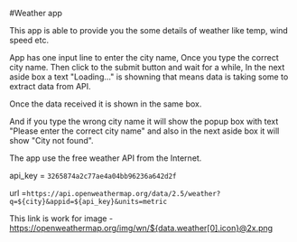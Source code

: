 #Weather app

This app is able to provide you the some details of weather like temp, wind speed etc.

App has one input line to enter the city name, Once you type the correct city name.
Then click to the submit button and wait for a while, In the next aside box a text "Loading..." is showning that means data is taking some to extract data from API.

Once the data received it is shown in the same box. 

And if you type the wrong city name it will show the popup box with text "Please enter the correct city name" and also in the next aside box it will show "City not found".

The app use the free weather API from the Internet.

api_key = `3265874a2c77ae4a04bb96236a642d2f`

url =`https://api.openweathermap.org/data/2.5/weather?q=${city}&appid=${api_key}&units=metric`

This link is work for image - https://openweathermap.org/img/wn/${data.weather[0].icon}@2x.png
